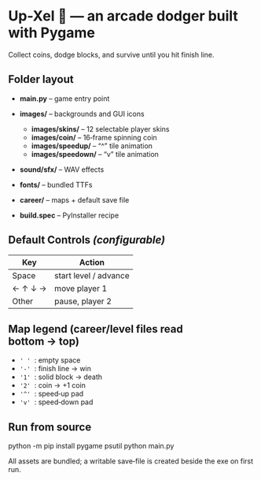 # Up-Xel 🚀 — an arcade dodger built with Pygame

Collect coins, dodge blocks, and survive until you hit finish line.

## Folder layout

* **main.py** – game entry point
* **images/** – backgrounds and GUI icons

  * **images/skins/** – 12 selectable player skins
  * **images/coin/** – 16‑frame spinning coin
  * **images/speedup/** – “^” tile animation
  * **images/speedown/** – “v” tile animation
* **sound/sfx/** – WAV effects
* **fonts/** – bundled TTFs
* **career/** – maps + default save file
* **build.spec** – PyInstaller recipe

## Default Controls *(configurable)*  

| Key              | Action                   |
| ---------------- | ------------------------ |
| Space            | start level / advance    |
| ← ↑ ↓ →          | move player 1            |
| Other            | pause, player 2 |

## Map legend (career/level files read bottom → top)

* `' '`  : empty space
* `'-'`  : finish line → win
* `'1'`  : solid block → death
* `'2'`  : coin → +1 coin
* `'^'`  : speed‑up pad
* `'v'`  : speed‑down pad

## Run from source

python -m pip install pygame psutil
python main.py

All assets are bundled; a writable save‑file is created beside the exe on first run.

